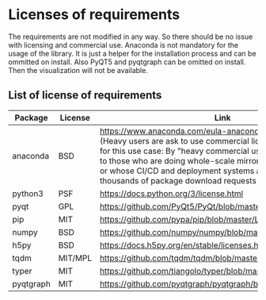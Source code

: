 # Licenses of requirements
The requirements are not modified in any way. So there should be no issue with licensing and commercial use. 
Anaconda is not mandatory for the usage of the library. It is just a helper for the installation process and can be ommitted on install. Also PyQT5 and pyqtgraph can be omitted on install. Then the visualization will not be available.

## List of license of requirements

| Package     | License    | Link |
|----         | ---------- | -----|
| anaconda    | BSD        | https://www.anaconda.com/eula-anaconda-individual-edition (Heavy users are ask to use commercial license - not applicable for this use case: By "heavy commercial usage", we are referring to those who are doing whole-scale mirroring of our repository, or whose CI/CD and deployment systems are regularly making thousands of package download requests to our repository. ) |
|python3     |PSF         |https://docs.python.org/3/license.html |
|pyqt        |GPL         |https://github.com/PyQt5/PyQt/blob/master/LICENSE|
|pip         |MIT         |https://github.com/pypa/pip/blob/master/LICENSE.txt|
|numpy       |BSD         |https://github.com/numpy/numpy/blob/master/LICENSE.txt|
|h5py        |BSD         |https://docs.h5py.org/en/stable/licenses.html|
|tqdm        |MIT/MPL     |https://github.com/tqdm/tqdm/blob/master/LICENCE|
|typer       |MIT         |https://github.com/tiangolo/typer/blob/master/LICENSE|
|pyqtgraph   |MIT         |https://github.com/pyqtgraph/pyqtgraph/blob/master/LICENSE.txt|
